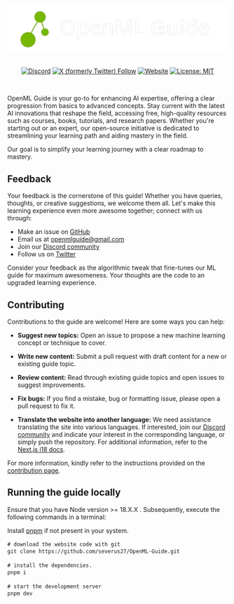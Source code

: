 <div align="center">
  <a href="https://www.openmlguide.org/" target="_blank" >
    <img src="public/logo/readmeLogo.png" alt="OpenML Guide" width="500"/>
  </a>
</div>

<br/>
<div align="center">

[![Discord](https://dcbadge.vercel.app/api/server/QgZHExcssR?style=flat)](https://discord.gg/kYYatgzV4p)
[![X (formerly Twitter) Follow](https://img.shields.io/twitter/follow/OpenMLGuide)](https://twitter.com/OpenMLGuide)
[![Website](https://img.shields.io/badge/website-openmlguide.org-76B900)](http://openmlguide.org/)
[![License: MIT](https://img.shields.io/badge/License-MIT-yellow.svg)](https://opensource.org/licenses/MIT)

</div>
<br/>

OpenML Guide is your go-to for enhancing AI expertise, offering a clear progression from basics to advanced concepts. Stay current with the latest AI innovations that reshape the field, accessing free, high-quality resources such as courses, books, tutorials, and research papers. Whether you're starting out or an expert, our open-source initiative is dedicated to streamlining your learning path and aiding mastery in the field.

Our goal is to simplify your learning journey with a clear roadmap to mastery.

## Feedback

Your feedback is the cornerstone of this guide! Whether you have queries, thoughts, or creative suggestions, we welcome them all. Let's make this learning experience even more awesome together; connect with us through:

- Make an issue on [GitHub](https://github.com/severus27/OpenML-Guide)
- Email us at [openmlguide@gmail.com](mailto:openmlguide@gmail.com)
- Join our [Discord community](https://discord.gg/sPEeV3E7tS)
- Follow us on [Twitter](https://twitter.com/AIPortalGun)

Consider your feedback as the algorithmic tweak that fine-tunes our ML guide for maximum awesomeness. Your thoughts are the code to an upgraded learning experience.

## Contributing

Contributions to the guide are welcome! Here are some ways you can help:

- **Suggest new topics:** Open an issue to propose a new machine learning concept or technique to cover.

- **Write new content:** Submit a pull request with draft content for a new or existing guide topic.

- **Review content:** Read through existing guide topics and open issues to suggest improvements.

- **Fix bugs:** If you find a mistake, bug or formatting issue, please open a pull request to fix it.

- **Translate the website into another language:** We need assistance translating the site into various languages. If interested, join our [Discord community](https://discord.gg/sPEeV3E7tS) and indicate your interest in the corresponding language, or simply push the repository. For additional information, refer to the [Next.js i18 docs](https://nextra.site/docs/guide/i18n).

For more information, kindly refer to the instructions provided on the [contribution page](https://www.openmlguide.org/contribute/).

## Running the guide locally

Ensure that you have Node version >= 18.X.X . Subsequently, execute the following commands in a terminal:

Install [pnpm](https://pnpm.io/installation) if not present in your system.

```
# download the website code with git
git clone https://github.com/severus27/OpenML-Guide.git

# install the dependencies.
pnpm i

# start the development server
pnpm dev
```
